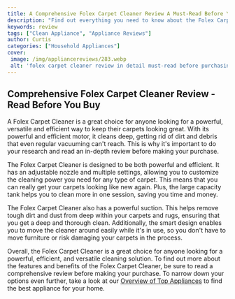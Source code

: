 ```yaml
---
title: A Comprehensive Folex Carpet Cleaner Review A Must-Read Before You Buy
description: "Find out everything you need to know about the Folex Carpet Cleaner before you buy This comprehensive review covers the features benefits and drawbacks of the popular product"
keywords: review
tags: ["Clean Appliance", "Appliance Reviews"]
author: Curtis
categories: ["Household Appliances"]
cover: 
 image: /img/appliancereviews/283.webp
 alt: 'folex carpet cleaner review in detail must-read before purchasing'
---
```

## Comprehensive Folex Carpet Cleaner Review - Read Before You Buy 

A Folex Carpet Cleaner is a great choice for anyone looking for a powerful, versatile and efficient way to keep their carpets looking great. With its powerful and efficient motor, it cleans deep, getting rid of dirt and debris that even regular vacuuming can't reach. This is why it's important to do your research and read an in-depth review before making your purchase. 

The Folex Carpet Cleaner is designed to be both powerful and efficient. It has an adjustable nozzle and multiple settings, allowing you to customize the cleaning power you need for any type of carpet. This means that you can really get your carpets looking like new again. Plus, the large capacity tank helps you to clean more in one session, saving you time and money. 

The Folex Carpet Cleaner also has a powerful suction. This helps remove tough dirt and dust from deep within your carpets and rugs, ensuring that you get a deep and thorough clean. Additionally, the smart design enables you to move the cleaner around easily while it's in use, so you don't have to move furniture or risk damaging your carpets in the process.

Overall, the Folex Carpet Cleaner is a great choice for anyone looking for a powerful, efficient, and versatile cleaning solution. To find out more about the features and benefits of the Folex Carpet Cleaner, be sure to read a comprehensive review before making your purchase. To narrow down your options even further, take a look at our [Overview of Top Appliances](./pages/appliance-overview) to find the best appliance for your home.
